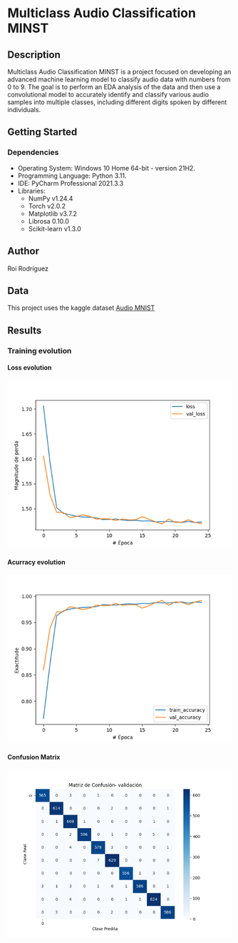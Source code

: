# Multiclass Audio Classification MINST


## Description

Multiclass Audio Classification MINST is a project focused on developing an advanced machine learning model to classify audio data with numbers from 0 to 9. The goal is to perform an EDA analysis of the data and then use a convolutional model to accurately identify and classify various audio samples into multiple classes, including different digits spoken by different individuals.
## Getting Started

### Dependencies

* Operating System: Windows 10 Home 64-bit - version 21H2.
* Programming Language: Python 3.11.
* IDE: PyCharm Professional 2021.3.3
* Libraries:
  * NumPy v1.24.4
  * Torch v2.0.2
  * Matplotlib v3.7.2
  * Librosa 0.10.0
  * Scikit-learn v1.3.0




## Author
Roi Rodríguez

## Data

This project uses the kaggle dataset [Audio MNIST](https://www.kaggle.com/datasets/sripaadsrinivasan/audio-mnist)

## Results
### Training evolution
#### Loss evolution

![](Resources/loss.png)
#### Acurracy evolution

![](Resources/accuracy.png)
#### Confusion Matrix

![](Resources/confusion_matrix.png)


